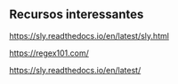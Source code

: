 ## Recursos interessantes

https://sly.readthedocs.io/en/latest/sly.html

https://regex101.com/

https://sly.readthedocs.io/en/latest/
